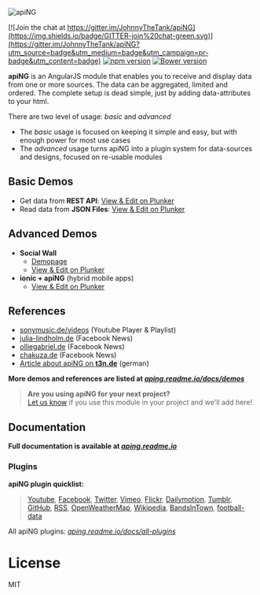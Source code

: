 [logo]: http://johnnythetank.github.io/apiNG/logo/320/aping-logo.png "apiNG"
![apiNG][logo]

[![Join the chat at https://gitter.im/JohnnyTheTank/apiNG](https://img.shields.io/badge/GITTER-join%20chat-green.svg)](https://gitter.im/JohnnyTheTank/apiNG?utm_source=badge&utm_medium=badge&utm_campaign=pr-badge&utm_content=badge)
[![npm version](https://badge.fury.io/js/aping.svg)](https://badge.fury.io/js/aping)
[![Bower version](https://badge.fury.io/bo/apiNG.svg)](https://badge.fury.io/bo/apiNG)

**apiNG** is an AngularJS module that enables you to receive and display data from one or more sources. The data can be aggregated, limited and ordered. The complete setup is dead simple, just by adding data-attributes to your html.

There are two level of usage: _basic_ and _advanced_
* The _basic_ usage is focused on keeping it simple and easy, but with enough power for most use cases
* The _advanced_ usage turns apiNG into a plugin system for data-sources and designs, focused on re-usable modules

## Basic Demos
- Get data from **REST API**: [View & Edit on Plunker](http://plnkr.co/xmflhJ)
- Read data from **JSON Files**: [View & Edit on Plunker](http://plnkr.co/k3DPNc)

## Advanced Demos
- **Social Wall**
    - [Demopage](https://aping.js.org/#demo)
    - [View & Edit on Plunker](http://plnkr.co/dz3Dru)
- **ionic + apiNG** (hybrid mobile apps)
    - [View & Edit on Plunker](http://plnkr.co/edit/WesqTb?p=preview)

## References
- [sonymusic.de/videos](https://sonymusic.de/videos) (Youtube Player & Playlist)
- [julia-lindholm.de](http://www.julia-lindholm.de/home/#news) (Facebook News) 
- [olliegabriel.de](http://www.olliegabriel.de/#news) (Facebook News)
- [chakuza.de](http://www.chakuza.de/news/) (Facebook News)
- [Article about apiNG on **t3n.de**](http://t3n.de/news/angularjs-modul-aping-686160/) (german)

**More demos and references are listed at [*aping.readme.io/docs/demos*](https://aping.readme.io/docs/demos)**

> **Are you using apiNG for your next project?**
<br>[Let us know](https://github.com/JohnnyTheTank/apiNG/issues/new) if you use this module in your project and we'll add here!

## Documentation
**Full documentation is available at [*aping.readme.io*](https://aping.readme.io)**

### Plugins
**apiNG plugin quicklist:**
> [Youtube](https://github.com/JohnnyTheTank/apiNG-plugin-youtube), [Facebook](https://github.com/JohnnyTheTank/apiNG-plugin-facebook), [Twitter](https://github.com/JohnnyTheTank/apiNG-plugin-codebird), [Vimeo](https://github.com/JohnnyTheTank/apiNG-plugin-vimeo), [Flickr](https://github.com/JohnnyTheTank/apiNG-plugin-flickr), [Dailymotion](https://github.com/JohnnyTheTank/apiNG-plugin-dailymotion), [Tumblr](https://github.com/JohnnyTheTank/apiNG-plugin-tumblr), [GitHub](https://github.com/JohnnyTheTank/apiNG-plugin-github), [RSS](https://github.com/JohnnyTheTank/apiNG-plugin-rss), [OpenWeatherMap](https://github.com/JohnnyTheTank/apiNG-plugin-openweathermap), [Wikipedia](https://github.com/JohnnyTheTank/apiNG-plugin-wikipedia), [BandsInTown](https://github.com/JohnnyTheTank/apiNG-plugin-bandsintown), [football-data](https://github.com/JohnnyTheTank/apiNG-plugin-footballdata)

All apiNG plugins: *[aping.readme.io/docs/all-plugins](https://aping.readme.io/docs/all-plugins)*

# License
MIT
